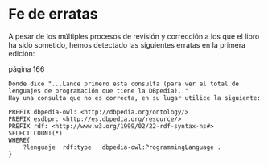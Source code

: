 # Fe de erratas
A pesar de los múltiples procesos de revisión y corrección a los que el libro ha sido sometido, hemos detectado las siguientes erratas en la primera edición:

página 166

    Donde dice "...Lance primero esta consulta (para ver el total de lenguajes de programación que tiene la DBpedia).."
    Hay una consulta que no es correcta, en su lugar utilice la siguiente:

    PREFIX dbpedia-owl: <http://dbpedia.org/ontology/>
    PREFIX esdbpr: <http://es.dbpedia.org/resource/> 
    PREFIX rdf: <http://www.w3.org/1999/02/22-rdf-syntax-ns#>
    SELECT COUNT(*)
    WHERE{
        ?lenguaje  rdf:type   dbpedia-owl:ProgrammingLanguage .
    }

